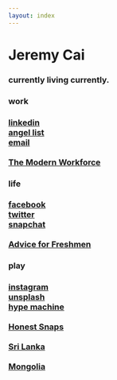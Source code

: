 ```yaml
---
layout: index
---
```


<div id="content">
	<h1><strong>Jeremy Cai</strong></h1>
	<h3>currently living currently.</h3>
	<div class="row">
		<div class="col-md-4 title-section">
			<h3><strong>work</strong><h3>
			<a href="https://www.linkedin.com/in/jeremyhcai" target="_blank">linkedin</a>
			<br>
			<a href="https://angel.co/cai" target="_blank">angel list</a>
			<br>
			<a href="mailto:jjeremycai@gmail.com" target="_blank">email</a>
			<br>
			<br>
			<a href="/labor" target="_blank">The Modern Workforce</a>
		</div>
		<div class="col-md-4 title-section">
			<h3><strong>life</strong><h3>
			<a href="https://www.facebook.com/JeremyHCai" target="_blank">facebook</a>
			<br>
			<a href="https://twitter.com/jjeremycai" target="_blank">twitter</a>
			<br>
			<a href="http://i.imgur.com/rKhCl13.png" target="_blank">snapchat</a>
			<br>
			<br>
			<a href="https://medium.com/@Cai/how-to-have-a-phenomenal-first-year-in-college-7b327ecb1aac" target="_blank">Advice for Freshmen</a>
		</div>
		<div class="col-md-4 title-section">
			<h3><strong>play</strong><h3>
			<a href="https://instagram.com/jjeremycai/" target="_blank">instagram</a>
			<br>
			<a href="https://unsplash.com/j" target="_blank">unsplash</a>
			<br>
			<a href="http://hypem.com/jukely" target="_blank">hype machine</a>
			<br>
			<br>
			<a href="http://honestsnaps.com/" target="_blank">Honest Snaps</a>
			<br>
			<br>
			<a href="https://cai.exposure.co/sri-lanka" target="_blank">Sri Lanka</a>
			<br>
			<br>
			<a href="https://www.facebook.com/JeremyHCai/media_set?set=a.10201983547373144.1073741828.1319195183&type=3" target="_blank">Mongolia</a>
		</div>
	</div>
</div>